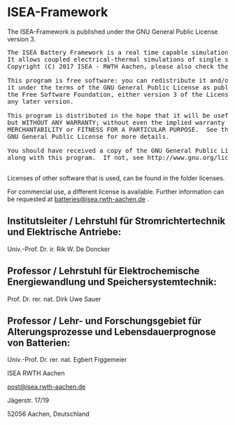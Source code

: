 ISEA-Framework
=============
The ISEA-Framework is published under the GNU General Public License version 3.


<pre>
The ISEA Battery Framework is a real time capable simulation framework  written in C++.
It allows coupled electrical-thermal simulations of single storage systems (e.g. lithium ion batteries or double layer capacitors) or complete storage system packs.
Copyright (C) 2017 ISEA - RWTH Aachen, please also check the development team in DevelopmentTeam.md

This program is free software: you can redistribute it and/or modify
it under the terms of the GNU General Public License as published by
the Free Software Foundation, either version 3 of the License, or
any later version.

This program is distributed in the hope that it will be useful,
but WITHOUT ANY WARRANTY; without even the implied warranty of
MERCHANTABILITY or FITNESS FOR A PARTICULAR PURPOSE.  See the
GNU General Public License for more details.

You should have received a copy of the GNU General Public License
along with this program.  If not, see http://www.gnu.org/licenses/.

</pre>

Licenses of other software that is used, can be found in the folder licenses.


For commercial use, a different license is available.
Further information can be requested at batteries@isea.rwth-aachen.de . 


Institutsleiter / Lehrstuhl für Stromrichtertechnik und Elektrische Antriebe:
--------------
Univ.-Prof. Dr. ir. Rik W. De Doncker



Professor / Lehrstuhl für Elektrochemische Energiewandlung und Speichersystemtechnik:
--------------
Prof. Dr. rer. nat. Dirk Uwe Sauer



Professor / Lehr- und Forschungsgebiet für Alterungsprozesse und Lebensdauerprognose von Batterien:
--------------
Univ.-Prof. Dr. rer. nat. Egbert Figgemeier




ISEA RWTH Aachen

post@isea.rwth-aachen.de

Jägerstr. 17/19

52056 Aachen, Deutschland
